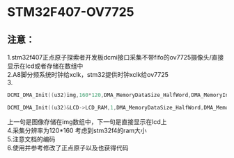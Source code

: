 # STM32F407-OV7725
## 注意：
1.stm32f407正点原子探索者开发板dcmi接口采集不带fifo的ov7725摄像头/直接显示在lcd或者存储在数组中<br>
2.A8脚分频系统时钟给xclk，stm32提供时钟xclk给ov7725<br>
3.
```c
DCMI_DMA_Init((u32)img,160*120,DMA_MemoryDataSize_HalfWord,DMA_MemoryInc_Enable);//DCMI DMA配置 
```
```c
DCMI_DMA_Init((u32)&LCD->LCD_RAM,1,DMA_MemoryDataSize_HalfWord,DMA_MemoryInc_Disable);//DCMI DMA配置  
```
上一句是图像存储在img数组中，下一句是直接显示在lcd上<br>
4.采集分辨率为120*160 考虑到stm32f4的ram大小<br>
5.注意文档的编码<br>
6.使用并参考修改了正点原子以及也获得代码
